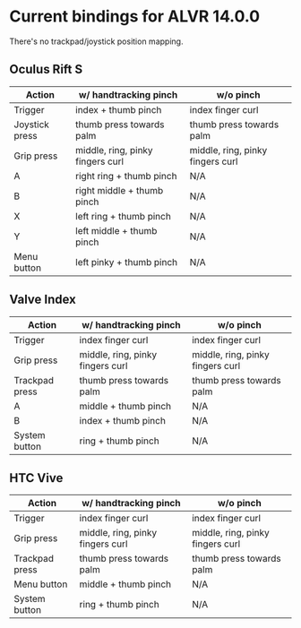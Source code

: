# Current bindings for ALVR 14.0.0

There's no trackpad/joystick position mapping.

## Oculus Rift S

|Action|w/ handtracking pinch|w/o pinch|
|-|-|-|
|Trigger|index + thumb pinch|index finger curl|
|Joystick press|thumb press towards palm|thumb press towards palm|
|Grip press|middle, ring, pinky fingers curl|middle, ring, pinky fingers curl|
|A|right ring + thumb pinch| N/A |
|B|right middle + thumb pinch| N/A |
|X|left ring + thumb pinch| N/A |
|Y|left middle + thumb pinch| N/A |
|Menu button|left pinky + thumb pinch| N/A |

## Valve Index

|Action|w/ handtracking pinch|w/o pinch|
|-|-|-|
|Trigger|index finger curl|index finger curl|
|Grip press|middle, ring, pinky fingers curl|middle, ring, pinky fingers curl|
|Trackpad press|thumb press towards palm|thumb press towards palm|
|A|middle + thumb pinch| N/A |
|B|index + thumb pinch| N/A |
|System button|ring + thumb pinch| N/A |

## HTC Vive

|Action|w/ handtracking pinch|w/o pinch|
|-|-|-|
|Trigger|index finger curl|index finger curl|
|Grip press|middle, ring, pinky fingers curl|middle, ring, pinky fingers curl|
|Trackpad press|thumb press towards palm|thumb press towards palm|
|Menu button|middle + thumb pinch| N/A |
|System button|ring + thumb pinch| N/A |
